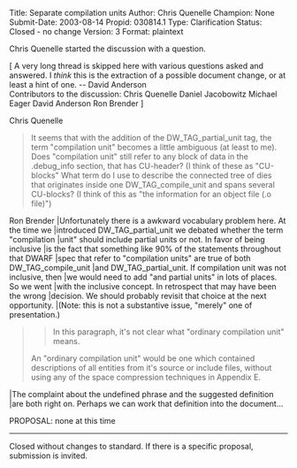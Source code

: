 Title:       Separate compilation units
Author:      Chris Quenelle
Champion:    None
Submit-Date: 2003-08-14
Propid:      030814.1
Type:        Clarification
Status:      Closed - no change
Version:     3
Format:      plaintext

Chris Quenelle started the discussion with a question.

[ A very long thread is skipped here with various questions asked
and answered. I *think* this is the extraction of a possible
document change, or at least a hint of one. -- David Anderson  
Contributors to the discussion:
Chris Quenelle
Daniel Jacobowitz
Michael Eager
David Anderson
Ron Brender
]


Chris Quenelle
> It seems that with the addition of the DW_TAG_partial_unit tag, the
> term "compilation unit" becomes a little ambiguous (at least to me).
> Does "compilation unit" still refer to any block of data in the
> .debug_info section, that has CU-header?  (I think of these as "CU-blocks"
> What term do I use to describe the connected tree of dies that
> originates inside one DW_TAG_compile_unit and spans several CU-blocks?
> (I think of this as "the information for an object file (.o file)")

Ron Brender
|Unfortunately there is a awkward vocabulary problem here. At the time we
|introduced DW_TAG_partial_unit we debated whether the term "compilation
|unit" should include partial units or not. In favor of being inclusive
|is the fact that something like 90% of the statements throughout that DWARF
|spec that refer to "compilation units" are true of both DW_TAG_compile_unit
|and DW_TAG_partial_unit. If compilation unit was not inclusive, then
|we would need to add "and partial units" in lots of places. So we went
|with the inclusive concept. In retrospect that may have been the wrong
|decision. We should probably revisit that choice at the next opportunity.
|(Note: this is not a substantive issue, "merely" one of presentation.)

>> In this paragraph, it's not clear what "ordinary compilation unit"
>> means.
>
>An "ordinary compilation unit" would be one which contained descriptions
>of all entities from it's source or include files, without using any of
>the space compression techniques in Appendix E.

|The complaint about the undefined phrase and the suggested definition
|are both right on. Perhaps we can work that definition into the document...

PROPOSAL: none at this time

--------------------------------

Closed without changes to standard.  If there is a specific proposal, 
submission is invited.
